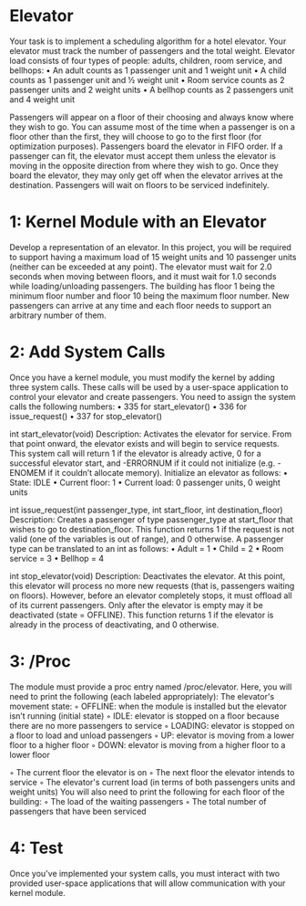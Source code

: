 # Elevator

Your task is to implement a scheduling algorithm for a hotel elevator. Your elevator must track
the number of passengers and the total weight. Elevator load consists of four types of people:
adults, children, room service, and bellhops:
• An adult counts as 1 passenger unit and 1 weight unit
• A child counts as 1 passenger unit and ½ weight unit
• Room service counts as 2 passenger units and 2 weight units
• A bellhop counts as 2 passengers unit and 4 weight unit

Passengers will appear on a floor of their choosing and always know where they wish to go. You
can assume most of the time when a passenger is on a floor other than the first, they will
choose to go to the first floor (for optimization purposes). Passengers board the elevator in
FIFO order. If a passenger can fit, the elevator must accept them unless the elevator is moving
in the opposite direction from where they wish to go. Once they board the elevator, they may
only get off when the elevator arrives at the destination. Passengers will wait on floors to be
serviced indefinitely.

# 1: Kernel Module with an Elevator
Develop a representation of an elevator. In this project, you will be required to support having a
maximum load of 15 weight units and 10 passenger units (neither can be exceeded at any
point). The elevator must wait for 2.0 seconds when moving between floors, and it must wait
for 1.0 seconds while loading/unloading passengers. The building has floor 1 being the
minimum floor number and floor 10 being the maximum floor number. New passengers can
arrive at any time and each floor needs to support an arbitrary number of them.

# 2: Add System Calls
Once you have a kernel module, you must modify the kernel by adding three system calls.
These calls will be used by a user-space application to control your elevator and create
passengers. You need to assign the system calls the following numbers:
• 335 for start_elevator()
• 336 for issue_request()
• 337 for stop_elevator()

int start_elevator(void)
Description: Activates the elevator for service. From that point onward, the elevator exists and
will begin to service requests. This system call will return 1 if the elevator is already active, 0 for
a successful elevator start, and -ERRORNUM if it could not initialize (e.g. -ENOMEM if it couldn’t 
allocate memory). Initialize an elevator as follows:
• State: IDLE
• Current floor: 1
• Current load: 0 passenger units, 0 weight units

int issue_request(int passenger_type, int start_floor, int
destination_floor)
Description: Creates a passenger of type passenger_type at start_floor that wishes
to go to destination_floor. This function returns 1 if the request is not valid (one of the
variables is out of range), and 0 otherwise. A passenger type can be translated to an int as
follows:
• Adult = 1
• Child = 2
• Room service = 3
• Bellhop = 4

int stop_elevator(void)
Description: Deactivates the elevator. At this point, this elevator will process no more new
requests (that is, passengers waiting on floors). However, before an elevator completely stops,
it must offload all of its current passengers. Only after the elevator is empty may it be
deactivated (state = OFFLINE). This function returns 1 if the elevator is already in the process
of deactivating, and 0 otherwise.

# 3: /Proc
The module must provide a proc entry named /proc/elevator. Here, you will need to
print the following (each labeled appropriately):
The elevator's movement state:
◦ OFFLINE: when the module is installed but the elevator isn’t running (initial state)
◦ IDLE: elevator is stopped on a floor because there are no more passengers to service
◦ LOADING: elevator is stopped on a floor to load and unload passengers
◦ UP: elevator is moving from a lower floor to a higher floor
◦ DOWN: elevator is moving from a higher floor to a lower floor

◦ The current floor the elevator is on
◦ The next floor the elevator intends to service
◦ The elevator's current load (in terms of both passengers units and weight units)
You will also need to print the following for each floor of the building:
◦ The load of the waiting passengers
◦ The total number of passengers that have been serviced

# 4: Test
Once you've implemented your system calls, you must interact with two provided user-space
applications that will allow communication with your kernel module.
